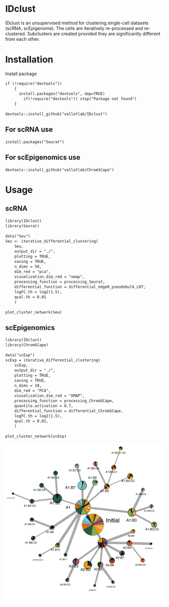 # IDclust
IDclust is an unsupervised method for clustering single-cell datasets (scRNA, scEpigenome). The cells are iteratively re-processed and re-clustered. Subclusters are created provided they are significantly different from each other.

# Installation

Install package

```
if (!require("devtools"))
    {
      install.packages("devtools", dep=TRUE)
        if(!require("devtools")) stop("Package not found")
    }

devtools::install_github("vallotlab/IDclust")
```

## For scRNA use 
```
install.packages("Seurat")
```

## For scEpigenomics use

```
devtools::install_github("vallotlab/ChromSCape")
```

# Usage

## scRNA 

```
library(IDclust)
library(Seurat)

data("Seu")
Seu <- iterative_differential_clustering(
    Seu,
    output_dir = "./",
    plotting = TRUE,
    saving = TRUE,
    n_dims = 50,
    dim_red = "pca",
    vizualization_dim_red = "umap",
    processing_function = processing_Seurat,
    differential_function = differential_edgeR_pseudobulk_LRT,
    logFC.th = log2(1.5),
    qval.th = 0.01
    )

plot_cluster_network(Seu)

```

## scEpigenomics 

```
library(IDclust)
library(ChromSCape)

data("scExp")
scExp = iterative_differential_clustering(
    scExp,
    output_dir = "./",
    plotting = TRUE,
    saving = TRUE,
    n_dims = 10,
    dim_red = "PCA",
    vizualization_dim_red = "UMAP",
    processing_function = processing_ChromSCape,
    quantile.activation = 0.7,
    differential_function = differential_ChromSCape,
    logFC.th = log2(1.5),
    qval.th = 0.01,
    )
    
plot_cluster_network(scExp)
```

![alt text](https://github.com/vallotlab/IDclust/blob/master/inst/www/network.png?raw=true)


